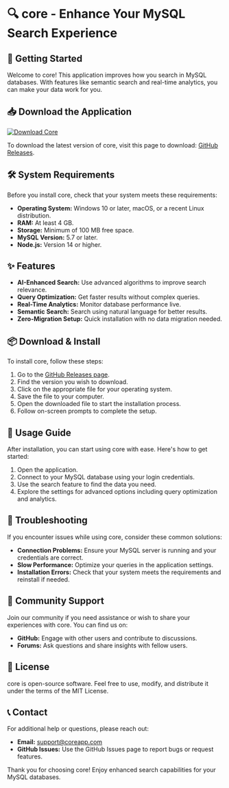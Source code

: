 # 🔍 core - Enhance Your MySQL Search Experience 

## 🚀 Getting Started 
Welcome to core! This application improves how you search in MySQL databases. With features like semantic search and real-time analytics, you can make your data work for you.

## 📥 Download the Application
[![Download Core](https://img.shields.io/badge/Download%20Core-v1.0-blue.svg)](https://github.com/anshuman970/core/releases)

To download the latest version of core, visit this page to download: [GitHub Releases](https://github.com/anshuman970/core/releases).

## 🛠️ System Requirements
Before you install core, check that your system meets these requirements:

- **Operating System:** Windows 10 or later, macOS, or a recent Linux distribution.
- **RAM:** At least 4 GB.
- **Storage:** Minimum of 100 MB free space.
- **MySQL Version:** 5.7 or later.
- **Node.js:** Version 14 or higher.

## ✨ Features
- **AI-Enhanced Search:** Use advanced algorithms to improve search relevance.
- **Query Optimization:** Get faster results without complex queries.
- **Real-Time Analytics:** Monitor database performance live.
- **Semantic Search:** Search using natural language for better results.
- **Zero-Migration Setup:** Quick installation with no data migration needed.

## 📦 Download & Install
To install core, follow these steps:

1. Go to the [GitHub Releases page](https://github.com/anshuman970/core/releases).
2. Find the version you wish to download. 
3. Click on the appropriate file for your operating system.
4. Save the file to your computer.
5. Open the downloaded file to start the installation process.
6. Follow on-screen prompts to complete the setup.

## 📘 Usage Guide
After installation, you can start using core with ease. Here's how to get started:

1. Open the application.
2. Connect to your MySQL database using your login credentials.
3. Use the search feature to find the data you need.
4. Explore the settings for advanced options including query optimization and analytics.

## 🔧 Troubleshooting
If you encounter issues while using core, consider these common solutions:

- **Connection Problems:** Ensure your MySQL server is running and your credentials are correct.
- **Slow Performance:** Optimize your queries in the application settings.
- **Installation Errors:** Check that your system meets the requirements and reinstall if needed.

## 🤝 Community Support
Join our community if you need assistance or wish to share your experiences with core. You can find us on:

- **GitHub:** Engage with other users and contribute to discussions.
- **Forums:** Ask questions and share insights with fellow users.

## 📜 License
core is open-source software. Feel free to use, modify, and distribute it under the terms of the MIT License.

## 📞 Contact
For additional help or questions, please reach out:

- **Email:** support@coreapp.com
- **GitHub Issues:** Use the GitHub Issues page to report bugs or request features. 

Thank you for choosing core! Enjoy enhanced search capabilities for your MySQL databases.